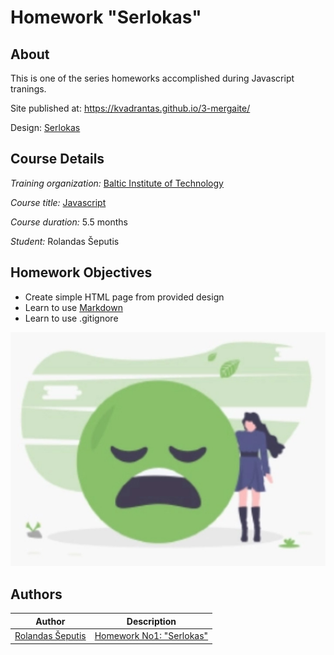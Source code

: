 # Homework "Serlokas"

## About

This is one of the series homeworks accomplished during Javascript tranings.

Site published at: https://kvadrantas.github.io/3-mergaite/

Design: [Serlokas](https://media.discordapp.net/attachments/850245533838868480/850246211415834634/unknown.png)

## Course Details
*Training organization:* [Baltic Institute of Technology](https://bit.lt/)

*Course title:* [Javascript](https://bit.lt/studijos/javascript-studijos/)

*Course duration:* 5.5 months

*Student:* Rolandas Šeputis

## Homework Objectives
- Create simple HTML page from provided design
- Learn to use [Markdown](https://guides.github.com/features/mastering-markdown/)
- Learn to use .gitignore




![Mergaite](/mergaite.jpg)


## Authors


Author | Description
------------ | -------------
[Rolandas Šeputis](https://github.com/kvadrantas)| [Homework No1: "Serlokas"](https://kvadrantas.github.io/3-mergaite/)

